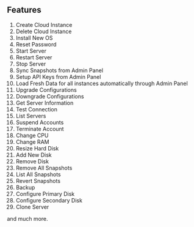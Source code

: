 ## Features

1. Create Cloud Instance
2. Delete Cloud Instance
3. Install New OS
4. Reset Password
5. Start Server
6. Restart Server
7. Stop Server
8. Sync Snapshots from Admin Panel
9. Setup API Keys from Admin Panel
10. Load Fresh Data for all instances automatically through Admin Panel
11. Upgrade Configurations
12. Downgrade Configurations
13. Get Server Information
14. Test Connection
15. List Servers
16. Suspend Accounts
17. Terminate Account
18. Change CPU
19. Change RAM
20. Resize Hard Disk
21. Add New Disk
22. Remove Disk
23. Remove All Snapshots
24. List All Snapshots
25. Revert Snapshots
26. Backup
27. Configure Primary Disk
28. Configure Secondary Disk
29. Clone Server

and much more.
